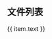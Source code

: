 <script setup>
import { useData } from 'vitepress'
import { ref } from 'vue'
const { site, theme, page, frontmatter } = useData()

let siderbar = theme.value.sidebar
let articleList = ref([])
siderbar.forEach((bar)=>{
    if ("周报" === bar.text) {
        articleList.value = bar.items
    }
})

</script>

## 文件列表

<a v-for="item in articleList" :href='item.link'>
  {{ item.text }}
  <br>
</a>
